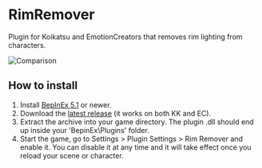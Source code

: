# RimRemover
Plugin for Koikatsu and EmotionCreators that removes rim lighting from characters.

![Comparison](https://github.com/IllusionMods/RimRemover/blob/master/comparison.png)

## How to install
1. Install [BepInEx 5.1](https://github.com/BepInEx/BepInEx/releases) or newer.
2. Download the [latest release](../../releases) (it works on both KK and EC).
3. Extract the archive into your game directory. The plugin .dll should end up inside your 'BepinEx\Plugins' folder.
4. Start the game, go to Settings > Plugin Settings > Rim Remover and enable it. You can disable it at any time and it will take effect once you reload your scene or character.
